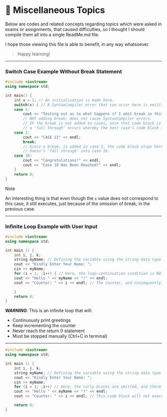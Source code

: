 # 📍 Miscellaneous Topics
Below are codes and related concepts regarding topics which were asked in exams or assignments, that caused difficulties, so I thought I should compile them all into a single ReadMe.md file.

I hope those viewing this file is able to benefit, in any way whatsoever. 
> Happy learning!
---


### Switch Case Example Without Break Statement

```cpp
#include <iostream>
using namespace std;

int main() {
    int x = 1; // An initialization is made here.
    switch(x) { // A SyntaxCompiler error that can occur here is omitting the '('.
    case 1:
        cout << "Testing out as to what happens if I omit break in this case. \n";
        // NOT adding break; does not cause SyntaxCompiler errors.
        // IF the break is not added to cases, once that code block is executed,
        // a 'fall through' occurs whereby the next case's code block is executed.
    case 2:
        cout << "CASE 21" << endl;
        break;
        // Since a break; is added in case 2, the code block stops here and
        // doesn't 'fall through' into case 10.
    case 10:
        cout << "Congratulations!" << endl;
        cout << "Case 10 Has Been Reached!" << endl;
    }
    return 0;
}
```

> [!NOTE]
> An interesting thing is that even though the `x` value does not correspond to this case, it still executes, just because of the omission of break; in the previous case.

---
### Infinite Loop Example with User Input
```cpp
#include <iostream>
using namespace std;

int main () {
    int i, j, k;
    string myName; // Defining the variable using the string data type so that I can input the full name/username from the user.
    cout << "Kindly Enter Your Name: ";
    cin >> myName;
    for (i = 1; ;i++) { // Here, the loop-continuation condition is NOT defined, and therefore, the loop will run indefinitely.
    cout << "Hello " << myName << "!" << endl;
    cout << "Counter: " << i << endl; // The counter, and consequently, the value of i will start from 1, which is defined in the for loop.

    }
    return 0;
}
```
_**WARNING**_: This is an infinite loop that will:
- Continuously print greetings
- Keep incrementing the counter
- Never reach the return 0 statement
- Must be stopped manually (Ctrl+C in terminal)

---
```cpp
#include <iostream>
using namespace std;

int main () {
    int i, j, k;
    string myName; // Defining the variable using the string data type so that I can input the full name/username from the user.
    cout << "Kindly Enter Your Name: ";
    cin >> myName;
    for (i = 1; ;i++) // Here, the curly braces are omitted, and therefore, although THERE WILL BE NO SYNTAX/COMPILER ERRORS , the for loop will only work for and execute the line right after, which is only the line below.
    cout << "Hello " << myName << "!" << endl;
    cout << "Counter: " << i << endl; // This code block will not execute because it is not part of the for loop now that the braces () are removed.

    return 0;
}
```